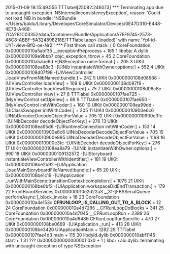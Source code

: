 2015-01-09 19:15:49.555 TTTlabel[25082:246073] *** Terminating app due to uncaught exception 'NSInternalInconsistencyException', reason: 'Could not load NIB in bundle: 'NSBundle </Users/baidu/Library/Developer/CoreSimulator/Devices/0E47D310-E448-4E7B-A468-7CA2B1C03352/data/Containers/Bundle/Application/A7EF9745-2573-48C8-ABBF-5A324898218E/TTTlabel.app> (loaded)' with name 'Ypl-id-UY1-view-BfQ-oe-Nr2''
*** First throw call stack:
(
	0   CoreFoundation                      0x000000010a5abf35 __exceptionPreprocess + 165
	1   libobjc.A.dylib                     0x0000000109e9bbb7 objc_exception_throw + 45
	2   CoreFoundation                      0x000000010a5abe6d +[NSException raise:format:] + 205
	3   UIKit                               0x0000000108ea88c3 -[UINib instantiateWithOwner:options:] + 552
	4   UIKit                               0x0000000108d07f98 -[UIViewController _loadViewFromNibNamed:bundle:] + 242
	5   UIKit                               0x0000000108d08588 -[UIViewController loadView] + 109
	6   UIKit                               0x0000000108d087f9 -[UIViewController loadViewIfRequired] + 75
	7   UIKit                               0x0000000108d08c8e -[UIViewController view] + 27
	8   TTTlabel                            0x0000000107fae725 -[MyViewControl setUpView] + 69
	9   TTTlabel                            0x0000000107fae650 -[MyViewControl initWithCoder:] + 160
	10  UIKit                               0x0000000108ea99dd -[UIClassSwapper initWithCoder:] + 205
	11  UIKit                               0x000000010900e6c6 UINibDecoderDecodeObjectForValue + 705
	12  UIKit                               0x000000010900e3fc -[UINibDecoder decodeObjectForKey:] + 276
	13  UIKit                               0x0000000108ea95d6 -[UIRuntimeConnection initWithCoder:] + 153
	14  UIKit                               0x000000010900e6c6 UINibDecoderDecodeObjectForValue + 705
	15  UIKit                               0x000000010900e895 UINibDecoderDecodeObjectForValue + 1168
	16  UIKit                               0x000000010900e3fc -[UINibDecoder decodeObjectForKey:] + 276
	17  UIKit                               0x0000000108ea8a79 -[UINib instantiateWithOwner:options:] + 990
	18  UIKit                               0x0000000109132572 -[UIStoryboard instantiateViewControllerWithIdentifier:] + 181
	19  UIKit                               0x0000000108be2b92 -[UIApplication _loadMainStoryboardFileNamed:bundle:] + 65
	20  UIKit                               0x0000000108be1c19 -[UIApplication _runWithMainScene:transitionContext:completion:] + 1075
	21  UIKit                               0x0000000108be0bf2 -[UIApplication workspaceDidEndTransaction:] + 179
	22  FrontBoardServices                  0x000000010e2d22a3 __31-[FBSSerialQueue performAsync:]_block_invoke + 16
	23  CoreFoundation                      0x000000010a4e153c __CFRUNLOOP_IS_CALLING_OUT_TO_A_BLOCK__ + 12
	24  CoreFoundation                      0x000000010a4d7285 __CFRunLoopDoBlocks + 341
	25  CoreFoundation                      0x000000010a4d7045 __CFRunLoopRun + 2389
	26  CoreFoundation                      0x000000010a4d6486 CFRunLoopRunSpecific + 470
	27  UIKit                               0x0000000108be0669 -[UIApplication _run] + 413
	28  UIKit                               0x0000000108be3420 UIApplicationMain + 1282
	29  TTTlabel                            0x0000000107fae4d3 main + 115
	30  libdyld.dylib                       0x000000010abf1145 start + 1
	31  ???                                 0x0000000000000001 0x0 + 1
)
libc++abi.dylib: terminating with uncaught exception of type NSException